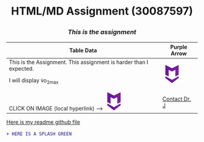 # <p align="center">HTML/MD Assignment (30087597)</p>
### <p align="center">_**This is the assignment**_</p>



| Table Data | Purple Arrow | 
| --------------- | --------------- | 
| This is the Assignment. This assignment is harder than I expected. <p>I will display v&#775;o<sub>2max</sub></p> | ![Purple Arrow](https://github.com/adam-p/markdown-here/raw/master/src/common/images/icon48.png "Smiley face emoji")
CLICK ON IMAGE (local hyperlink) --> ![hyperlink](/images/arrow.png) | [Contact Dr. J](mailto:rjholash@ucalgary.ca) | 

[Here is my readme github file](Readme.md)
``` diff
+ HERE IS A SPLASH GREEN
